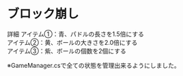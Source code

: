 # ブロック崩し

詳細
アイテム①：青、パドルの長さを1.5倍にする</Br>
アイテム②：黄、ボールの大きさを2.0倍にする</Br>
アイテム③：紫、ボールの個数を2個にする</Br>

※GameManager.csで全ての状態を管理出来るようにしました。
